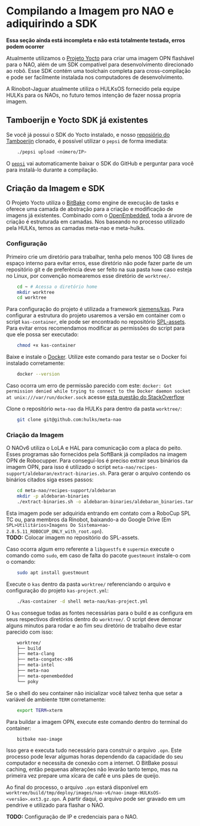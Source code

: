 # Compilando a Imagem pro NAO e adiquirindo a SDK
**Essa seção ainda está incompleta e não está totalmente testada, erros podem ocorrer**  

Atualmente utilizamos o [Projeto Yocto](https://www.yoctoproject.org/) para criar uma imagem OPN flashável para o NAO, além de um SDK compatível para desenvolvimento direcionado ao robô. Esse SDK contém uma toolchain completa para cross-compilação e pode ser facilmente instalada nos computadores de desenvolvimento.

A Rinobot-Jaguar atualmente utiliza o HULKsOS fornecido pela equipe HULKs para os NAOs, no futuro temos intenção de fazer nossa propria imagem.

## Tamboerijn e Yocto SDK já existentes
Se você já possui o SDK do Yocto instalado, e nosso [reposiório do Tamboerijn](https://github.com/rinobot-team/Tamboerijn) clonado, é possível utilizar o `pepsi` de forma imediata:
    
```bash
    ./pepsi upload <número/IP>
```
O [`pepsi`](../ferramental/pepsi.md) vai automaticamente baixar o SDK do GitHub e perguntar para você para instalá-lo durante a compilação.

## Criação da Imagem e SDK
O Projeto Yocto utiliza o [BitBake](https://www.yoctoproject.org/docs/3.1/bitbake-user-manual/bitbake-user-manual.html) como engine de execução de tasks e oferece uma camada de abstração para a criação e modificação de imagens já existentes. Combinado com o [OpenEmbedded](https://www.openembedded.org/wiki/Main_Page), toda a árvore de criação é estruturada em camadas. Nos baseando no processo utilizado pela HULKs, temos as camadas meta-nao e meta-hulks.

### Configuração

Primeiro crie um diretório para trabalhar, tenha pelo menos 100 GB livres de espaço interno para evitar erros, esse diretório não pode fazer parte de um repositório git e de preferência deve ser feito na sua pasta `home` caso esteja no Linux, por convenção nomearemos esse diretório de `worktree/`.

```bash
    cd ~ # Acessa o diretório home
    mkdir worktree
    cd worktree
```

Para configuração do projeto é utilizada a framework [siemens/kas](https://github.com/siemens/kas). Para configurar a estrutura do projeto usaremos a versão em container com o script `kas-container`, ele pode ser encontrado no repositório [SPL-assets](https://github.com/rinobot-team/SPL-assets). Para evitar erros recomendamos modificar as permissões do script para que ele possa ser executado:

```bash
    chmod +x kas-container
```

Baixe e instale o [Docker](https://docs.docker.com/desktop/install/linux-install/). Utilize este comando para testar se o Docker foi instalado corretamente:

```bash
    docker --version
```

Caso ocorra um erro de permissão parecido com este: `docker: Got permission denied while trying to connect to the Docker daemon socket at unix:///var/run/docker.sock` acesse [esta questão do StackOverflow](https://stackoverflow.com/questions/48957195/how-to-fix-docker-got-permission-denied-issue)


Clone o repositório `meta-nao` da HULKs para dentro da pasta `worktree/`:

```bash
    git clone git@github.com:hulks/meta-nao
```

### Criação da Imagem

O NAOv6 utiliza o LoLA e HAL para comunicação com a placa do peito. Esses programas são fornecidos pela SoftBank já compilados na imagem OPN de Robocupper. Para conseguí-los é preciso extrair seus binários da imagem OPN, para isso é utilizado o script `meta-nao/recipes-support/aldebaran/extract-binaries.sh`. Para gerar o arquivo contendo os binários citados siga esses passos:

```bash
    cd meta-nao/recipes-support/aldebaran
    mkdir -p aldebaran-binaries
    ./extract-binaries.sh -o aldebaran-binaries/aldebaran_binaries.tar.gz <imagem-robocupper.opn>
```

Esta imagem pode ser adquirida entrando em contato com a RoboCup SPL TC ou, para membros da Rinobot, baixando-a do Google Drive (Em `SPL>Utilitários>Imagens Do Sistema>nao-2.8.5.11_ROBOCUP_ONLY_with_root.opn`).  
**TODO:** Colocar imagem no repositório do SPL-assets.

Caso ocorra algum erro referente a `libguestfs` e `supermin` execute o comando como `sudo`, em caso de falta do pacote `guestmount` instale-o com o comando:

```bash
    sudo apt install guestmount
```

Execute o `kas` dentro da pasta `worktree/` referenciando o arquivo e configuração do projeto `kas-project.yml`:

```bash
    ./kas-container -d shell meta-nao/kas-project.yml
```

O `kas` consegue todas as fontes necessárias para o build e as configura em seus respectivos diretórios dentro do `worktree/`. O script deve demorar alguns minutos para rodar e ao fim seu diretório de trabalho deve estar parecido com isso:

```bash
    worktree/
    ├── build
    ├── meta-clang
    ├── meta-congatec-x86
    ├── meta-intel
    ├── meta-nao
    ├── meta-openembedded
    └── poky
```

Se o shell do seu container não inicializar você talvez tenha que setar a variável de ambiente `TERM` corretamente:

```bash
    export TERM=xterm
```

Para buildar a imagem OPN, execute este comando dentro do terminal do container:

```bash
    bitbake nao-image
```

Isso gera e executa tudo necessário para construir o arquivo `.opn`. Este processo pode levar algumas horas dependendo da capacidade do seu computador e necessita de conexão com a internet. O BitBake possui caching, então pequenas alterações não levarão tanto tempo, mas na primeira vez prepare uma xícara de café e uns pães de queijo.

Ao final do processo, o arquivo `.opn` estará disponível em `worktree/build/tmp/deploy/images/nao-v6/nao-image-HULKsOS-<versão>.ext3.gz.opn`. A partir daqui, o arquivo pode ser gravado em um pendrive e utilizado para flashar o NAO.

**TODO:** Configuração de IP e credenciais para o NAO.